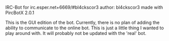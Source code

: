 IRC-Bot for irc.esper.net+6669/#bl4ckscor3 author: bl4ckscor3 made with PircBotX 2.0.1

This is the GUI edition of the bot. Currently, there is no plan of adding the ability to communicate to the online bot. This is just a little thing I wanted to play around with. It will probably not be updated with the 'real' bot.